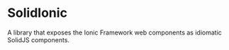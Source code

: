 # SolidIonic
A library that exposes the Ionic Framework web components as idiomatic SolidJS components.
